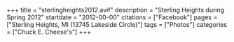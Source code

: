 +++
title = "sterlingheights2012.avif"
description = "Sterling Heights during Spring 2012"
startdate = "2012-00-00"
citations = ["Facebook"]
pages = ["Sterling Heights, MI (13745 Lakeside Circle)"]
tags = ["Photos"]
categories = ["Chuck E. Cheese's"]
+++
